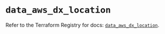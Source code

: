 # `data_aws_dx_location`

Refer to the Terraform Registry for docs: [`data_aws_dx_location`](https://registry.terraform.io/providers/hashicorp/aws/6.3.0/docs/data-sources/dx_location).
